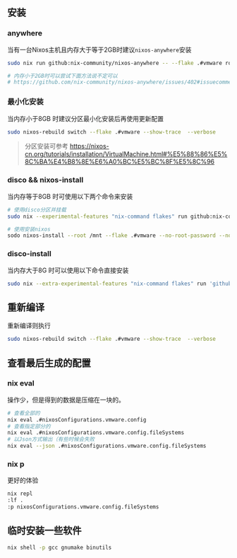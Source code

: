 ## 安装
### anywhere
当有一台Nixos主机且内存大于等于2GB时建议`nixos-anywhere`安装
``` bash
sudo nix run github:nix-community/nixos-anywhere -- --flake .#vmware root@192.168.61.132

# 内存小于2GB时可以尝试下面方法说不定可以
# https://github.com/nix-community/nixos-anywhere/issues/402#issuecomment-2479477069
```

### 最小化安装
当内存小于8GB 时建议分区最小化安装后再使用更新配置
```bash
sudo nixos-rebuild switch --flake .#vmware --show-trace  --verbose
```
> 分区安装可参考 https://nixos-cn.org/tutorials/installation/VirtualMachine.html#%E5%88%86%E5%8C%BA%E4%B8%8E%E6%A0%BC%E5%BC%8F%E5%8C%96

### disco && nixos-install
当内存等于8GB 时可使用以下两个命令来安装
``` bash
# 使用disco分区并挂载
sudo nix --experimental-features "nix-command flakes" run github:nix-community/disko/latest -- --yes-wipe-all-disks --mode destroy,format,mount --flake .#vmware

# 使用安装nixos
sodo nixos-install --root /mnt --flake .#vmware --no-root-password --no-channel-copy --show-trace --verbose
```

### disco-install
当内存大于8G 时可以使用以下命令直接安装
```bash
sudo nix --extra-experimental-features "nix-command flakes" run 'github:nix-community/disko/latest#disko-install' -- --write-efi-boot-entries --flake .#vmware  --disk sda /dev/sda
```

## 重新编译
重新编译则执行
``` bash
sudo nixos-rebuild switch --flake .#vmware --show-trace  --verbose
```

## 查看最后生成的配置
### nix eval
操作少，但是得到的数据是压缩在一块的。
```bash
# 查看全部的
nix eval .#nixosConfigurations.vmware.config
# 查看指定部分的
nix eval .#nixosConfigurations.vmware.config.fileSystems
# 以Json方式输出（有些时候会失败
nix eval --json .#nixosConfigurations.vmware.config.fileSystems
```

### nix p
更好的体验
```bash
nix repl
:lf .
:p nixosConfigurations.vmware.config.fileSystems
```

## 临时安装一些软件
```bash
nix shell -p gcc gnumake binutils
```